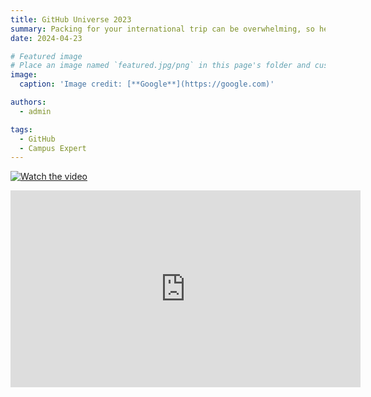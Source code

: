 ```yaml
---
title: GitHub Universe 2023
summary: Packing for your international trip can be overwhelming, so here is a list of all the essential items you should pack
date: 2024-04-23

# Featured image
# Place an image named `featured.jpg/png` in this page's folder and customize its options here.
image:
  caption: 'Image credit: [**Google**](https://google.com)'

authors:
  - admin

tags:
  - GitHub
  - Campus Expert
---
```


[![Watch the video](https://img.youtube.com/vi/wMTP8J59p2M/maxresdefault.jpg)](https://youtu.be/wMTP8J59p2M)

<iframe width="560" height="315" src="https://www.youtube.com/embed/wMTP8J59p2M" frameborder="0" allow="accelerometer; autoplay; clipboard-write; encrypted-media; gyroscope; picture-in-picture" allowfullscreen></iframe>


